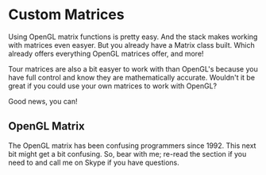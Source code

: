 # Custom Matrices
Using OpenGL matrix functions is pretty easy. And the stack makes working with matrices even easyer. But you already have a Matrix class built. Which already offers everything OpenGL matrices offer, and more! 

Tour matrices are also a bit easyer to work with than OpenGL's because you have full control and know they are mathematically accurate. Wouldn't it be great if you could use your own matrices to work with OpenGL?

Good news, you can!

## OpenGL Matrix
The OpenGL matrix has been confusing programmers since 1992. This next bit might get a bit confusing. So, bear with me; re-read the section if you need to and call me on Skype if you have questions.